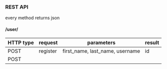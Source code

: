 ### REST API


every method returns json

#### /user/


| HTTP type | request | parameters | result |
------------|---------|---|--------|
| POST      | register | first_name, last_name, username | id
| POST      | 